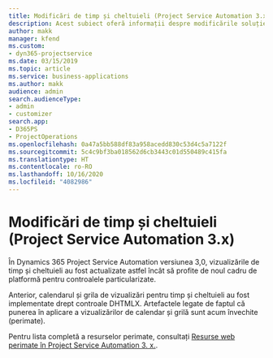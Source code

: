 ```yaml
---
title: Modificări de timp și cheltuieli (Project Service Automation 3.x)
description: Acest subiect oferă informații despre modificările soluției pentru timp și cheltuieli.
author: makk
manager: kfend
ms.custom:
- dyn365-projectservice
ms.date: 03/15/2019
ms.topic: article
ms.service: business-applications
ms.author: makk
audience: admin
search.audienceType:
- admin
- customizer
search.app:
- D365PS
- ProjectOperations
ms.openlocfilehash: 0a47a5bb588df83a958acedd830c53d4c5a7122f
ms.sourcegitcommit: 5c4c9bf3ba018562d6cb3443c01d550489c415fa
ms.translationtype: HT
ms.contentlocale: ro-RO
ms.lasthandoff: 10/16/2020
ms.locfileid: "4082986"
---
```

# <a name="time-and-expense-changes-project-service-automation-3x"></a>Modificări de timp și cheltuieli (Project Service Automation 3.x)

În Dynamics 365 Project Service Automation versiunea 3,0, vizualizările de timp și cheltuieli au fost actualizate astfel încât să profite de noul cadru de platformă pentru controalele particularizate.

Anterior, calendarul și grila de vizualizări pentru timp și cheltuieli au fost implementate drept controale DHTMLX. Artefactele legate de faptul că punerea în aplicare a vizualizărilor de calendar și grilă sunt acum învechite (perimate).

Pentru lista completă a resurselor perimate, consultați [Resurse web perimate în Project Service Automation 3. x.](web-resources-deprecated-v3.x.md).
